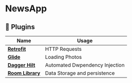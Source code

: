 # NewsApp














## 🔌 Plugins

| Name                                                    | Usage                                               |
| ------------------------------------------------------- | --------------------------------------------------- |
| [**Retrofit**](https://square.github.io/retrofit/)      | HTTP Requests                                       |
| [**Glide**](https://bumptech.github.io/glide/)          | Loading Photos                                      |
| [**Dagger Hilt**](https://developer.android.com/training/dependency-injection/hilt-android/)| Automated Dwpendency Injection                |
| [**Room Library**](https://developer.android.com/jetpack/androidx/releases/room)| Data Storage and persistence|
